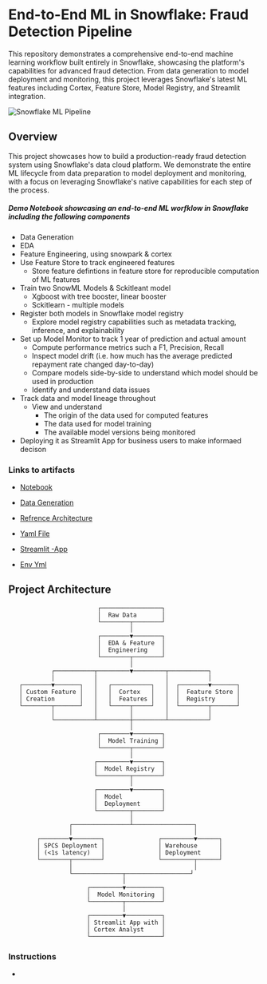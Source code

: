 # End-to-End ML in Snowflake: Fraud Detection Pipeline

This repository demonstrates a comprehensive end-to-end machine learning workflow built entirely in Snowflake, showcasing the platform's capabilities for advanced fraud detection. From data generation to model deployment and monitoring, this project leverages Snowflake's latest ML features including Cortex, Feature Store, Model Registry, and Streamlit integration.

![Snowflake ML Pipeline](https://via.placeholder.com/800x400?text=Snowflake+ML+Pipeline+Diagram)

## Overview

This project showcases how to build a production-ready fraud detection system using Snowflake's data cloud platform. We demonstrate the entire ML lifecycle from data preparation to model deployment and monitoring, with a focus on leveraging Snowflake's native capabilities for each step of the process.

##### Demo Notebook showcasing an end-to-end ML worfklow in Snowflake including the following components

- Data Generation 
- EDA 
- Feature Engineering, using snowpark & cortex 
- Use Feature Store to track engineered features
    - Store feature defintions in feature store for reproducible computation of ML features
- Train two SnowML Models & Sckitleant model 
    - Xgboost with tree booster, linear booster 
    - Sckitlearn - multiple models 
- Register both models in Snowflake model registry
    - Explore model registry capabilities such as metadata tracking, inference, and explainability
- Set up Model Monitor to track 1 year of prediction and actual amount 
    - Compute performance metrics such a F1, Precision, Recall
    - Inspect model drift (i.e. how much has the average predicted repayment rate changed day-to-day)
    - Compare models side-by-side to understand which model should be used in production
    - Identify and understand data issues
- Track data and model lineage throughout
    - View and understand
      - The origin of the data used for computed features
      - The data used for model training
      - The available model versions being monitored
- Deploying it as Streamlit App for business users to make informaed decison 


### Links to artifacts 

- [Notebook](/src/AI_ML_PROJECT_v1.ipynbsrc/AI_ML_PROJECT_v1.ipynb)

- [Data Generation](src/fraud_analysis_model_final.yaml)

- [Refrence Architecture](src/fraud_analysis_model_final.yaml)

- [Yaml File](src/fraud_analysis_model_final.yaml)

- [Streamlit -App](src/streamlit_app.py)

- [Env Yml](src/environment.yml)



## Project Architecture

```
                         ┌─────────────────┐
                         │  Raw Data       │
                         └────────┬────────┘
                                  │
                         ┌────────▼────────┐
                         │  EDA & Feature  │
                         │  Engineering    │
                         └────────┬────────┘
                                  │
            ┌───────────┬─────────▼─────────┬───────────┐
            │           │                   │           │
   ┌────────▼───────┐   │   ┌───────────┐   │  ┌────────▼───────┐
   │ Custom Feature │   │   │  Cortex   │   │  │  Feature Store │
   │ Creation       │   │   │  Features │   │  │  Registry      │
   └────────┬───────┘   │   └─────┬─────┘   │  └────────┬───────┘
            │           │         │         │           │
            └───────────┴─────────┼─────────┴───────────┘
                                  │
                         ┌────────▼────────┐
                         │  Model Training │
                         └────────┬────────┘
                                  │
                        ┌─────────▼────────┐
                        │  Model Registry  │
                        └─────────┬────────┘
                                  │
                        ┌─────────▼────────┐
                        │  Model           │
                        │  Deployment      │
                        └─────────┬────────┘
                                  │
                 ┌────────────────┴─────────────────┐
                 │                                  │
        ┌────────▼────────┐               ┌─────────▼──────┐
        │ SPCS Deployment │               │ Warehouse      │
        │ (<1s latency)   │               │ Deployment     │
        └────────┬────────┘               └─────────┬──────┘
                 │                                  │
                 └──────────────┬──────────────────┘
                                │
                      ┌─────────▼──────────┐
                      │  Model Monitoring  │
                      └─────────┬──────────┘
                                │
                      ┌─────────▼──────────┐
                      │ Streamlit App with │
                      │ Cortex Analyst     │
                      └────────────────────┘
```




### Instructions 

- 
